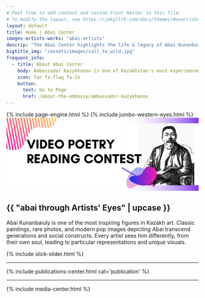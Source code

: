 ```yaml
---
# Feel free to add content and custom Front Matter to this file.
# To modify the layout, see https://jekyllrb.com/docs/themes/#overriding-theme-defaults
layout: default
title: Home | Abai Center
images-artists-works: "abai-artists"
descrip: "The Abai Center highlights the life & legacy of Abai Kunanbaiuly - a great Kazakh poet, philosopher, and founder of written Kazakh literature. The Abai Center showcases the rich heritage of the Kazakh culture & the modern Republic of Kazakhstan."
bigtitle_img: "/assets/images/call_to_wild.jpg"
frequent_info:
  - title: About Abai Center
    body: Ambassador Kazykhanov is one of Kazakhstan's most experienced diplomats, and has served as ambassador to several missions, foreign minister and assistant to President Nazarbayev.
    icon: far fa-flag fa-2x
    button:
      text: Go to Page
      href: /about-the-embassy/ambassador-kazykhanov 
---
```


<!--{% include collapsetabs.html %}-->
{% include page-engine.html %}
{% include jumbo-western-eyes.html %}
<a href="/poetry-video-submission"><img src="/assets/images/poetry_reading_jumbo.png" class="img-fluid index-banner-img" /></a>
 <div class="container"> 
   <h2>{{ "abai through Artists' Eyes" | upcase }}</h2> 
  <p>Abai Kunanbaiuly is one of the most inspiring figures in Kazakh art.
    Classic paintings, rare photos, and modern pop images depicting Abai
    transcend generations and social constructs. Every artist sees him
    differently, from their own soul, leading to particular
    representations and unique visuals.
  </p>
{% include slick-slider.html %}
<hr>
</div>
{% include publications-center.html cat='publication' %}
<hr>
{% include media-center.html %}
<!--<a href="#"><img src="https://abaicenter.nyc3.cdn.digitaloceanspaces.com/dailyabai.png" class="img-fluid index-banner-img" /></a>-->
